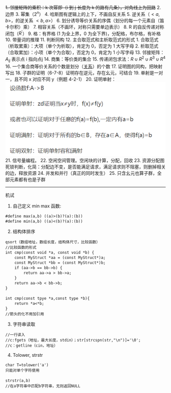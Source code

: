 ~~1. 邻接矩阵的乘积：k 次幂即（i 到 j 长度为 k 的路有几条），对角线上为回路~~
2. 边界
3. 幂集（$2^n$）
4. 哈斯图有逻辑上的上下，不画自反关系
5. 逆关系（$<a,b>$，的逆关系 $<b,a>$）
6. 划分诱导等价关系的序偶（划分的每一个元素自（笛卡尔积）乘）
7. 相容关系（不画环，对称只需要单边表示）
8. R 的自反传递对称闭包（$R^{'}$）
9. 格：有界格 (1 为全上界，0 为全下界)，分配格，布尔格，有补格
10. 带量词的推理
11. 判断同构
12. 主合取范式和主析取范式的形式
	1. 合取范式（析取累乘）：大项（单个为析取），肯定为 0，否定为 1 大写字母
	2. 析取范式（合取累加）：小项（单个为合取），否定为 0，肯定为 1 小写字母
13. 邻接矩阵：$A_{ij}$ 表示点 i 指向点j
14. 商集：等价类的集合
15. 传递闭包求法：$R\cup R^{2}\cup R^{3}\cup R^4$  
16. 一个集合商等价关系的个数是划分（[关系](离散数学/关系.md#^p9djby)）的个数
17. 证明图的同构，把映射写出
18. 子群的证明（6-7-8）证明存在逆元，存在幺元，可结合
19. 单射是一对一，且不同 x 对应不同 y（例题 4-2-1）
20. 证明单射：![](附件/Pasted%20image%2020230321093841.png)
21. 信号量编程。
22. 空闲空间管理。空闲块的计算，分配，回收
23. 资源分配图死锁判断，化简：分配边不变，是否能满足请求，满足请求则不阻塞，则删掉相关的边，释放资源
24. 并发和并行（真正的同时发生）
25. 只含幺元也算子群，全部元素都有也是子群

---
机试
1. 自己定义 min max 函数:
```
#define max(a,b) ((a)>(b)?(a):(b))
#define min(a,b) ((a)<(b)?(a):(b))
```
2. 结构体排序
```
qsort（数组地址，数组长度，结构体尺寸，比较函数）
//比较函数的形式
int cmp(const void *a, const void *b) {
	const MyStruct *aa = (const MyStruct*)a;
	const MyStruct *bb = (const MyStruct*)b;
	if (aa->b == bb->b) {
		return aa->a > bb->a;
	}
	return aa->b < bb->b;
}

int cmp(const tpye *a,const type *b){
	return *a<*b;
}
//箭头的化不用加引用
```
3. 字符串读取
```
//一行读入
//c:fgets（地址，最大长度，stdin）；str[strcspn(str,"\n")]='\0';
//c：getline（cin，地址）
```
4. Tolower, strstr
```
char T=tolower('a')
只能对单个字符使用

strstr(a,b)
//在a字符串中匹配b字符串，无则返回NULL
```
